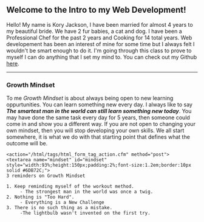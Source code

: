 ## Welcome to the Intro to my Web Development!

Hello! My name is Kory Jackson, I have been married for almost 4 years to my beautiful bride. We have 2 fur babies, a cat and dog. I have been a Professional Chef for the past 2 years and Cooking for 14 total years. Web developement has been an interest of mine for some time but I always felt I wouldn't be smart enough to do it. I'm going through this class to prove to myself I can do anything that I set my mind to. You can check out my Github [here](https://github.com/Dirrbick).

---

### Growth Mindset

To me _Growth Mindset_ is about always being open to new learning oppurtunities. You can learn something new every day. I always like to say ***The smartest man in the world can still learn something new today***. You may have done the same task every day for 5 years, then someone could come in and show you a different way. If you are not open to changing your own mindset, then you will stop developing your own skills. We all start somewhere, it is what we do with that starting point that defines what the outcome will be.



```
<action="/html/tags/html_form_tag_action.cfm" method="post">
<textarea name="mindset" id="mindset" style="width:93%;height:150px;padding:2%;font-size:1.2em;border:10px solid #6DB72C;">
3 reminders on Growth Mindset

1. Keep reminding myself of the workout method.
     - The strongest man in the world was once a twig.
2. Nothing is "Too Hard".
     - Everything is a New Challenge
3. There is no such thing as a mistake.
     -The lightbulb wasn't invented on the first try.
```
